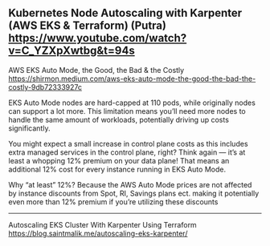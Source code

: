 
Kubernetes Node Autoscaling with Karpenter (AWS EKS & Terraform) (Putra)
https://www.youtube.com/watch?v=C_YZXpXwtbg&t=94s
-------------------------------------------------------
AWS EKS Auto Mode, the Good, the Bad & the Costly
https://shirmon.medium.com/aws-eks-auto-mode-the-good-the-bad-the-costly-9db72333927c

EKS Auto Mode nodes are hard-capped at 110 pods, while originally nodes can support a lot more.
This limitation means you’ll need more nodes to handle the same amount of workloads, potentially driving up costs significantly.

You might expect a small increase in control plane costs as this includes extra managed services in the control plane, right?
Think again — it’s at least a whopping 12% premium on your data plane! That means an additional 12% cost for every instance running in EKS Auto Mode.

Why “at least” 12%? Because the AWS Auto Mode prices are not affected by instance discounts from Spot, RI, Savings plans ect. 
making it potentially even more than 12% premium if you’re utilizing these discounts

-------------------------------------------------------
Autoscaling EKS Cluster With Karpenter Using Terraform
https://blog.saintmalik.me/autoscaling-eks-karpenter/
